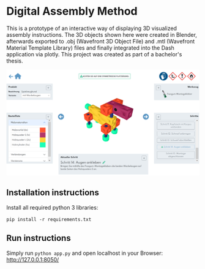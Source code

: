 # Digital Assembly Method
This is a prototype of an interactive way of displaying 3D visualized assembly instructions. The 3D objects shown here were created in Blender, afterwards exported to .obj (Wavefront 3D Object File) and .mtl (Wavefront Material Template Library) files and finally integrated into the Dash application via plotly.
This project was created as part of a bachelor's thesis.

![Screenshot of the application](/assets/screenshot.png "Screenshot")

## Installation instructions
Install all required python 3 libraries:
```
pip install -r requirements.txt
```

## Run instructions
Simply run `python app.py` and open localhost in your Browser: http://127.0.0.1:8050/